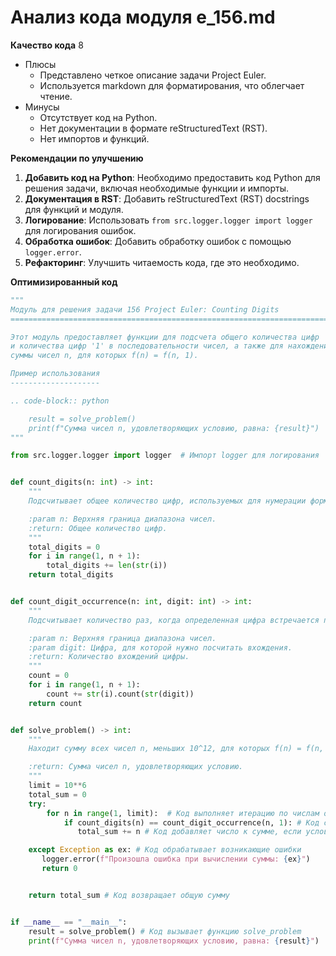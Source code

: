 # Анализ кода модуля e_156.md

**Качество кода**
8
-  Плюсы
    -  Представлено четкое описание задачи Project Euler.
    -  Используется markdown для форматирования, что облегчает чтение.
-  Минусы
    -  Отсутствует код на Python.
    -  Нет документации в формате reStructuredText (RST).
    -  Нет импортов и функций.

**Рекомендации по улучшению**

1.  **Добавить код на Python**:
    Необходимо предоставить код Python для решения задачи, включая необходимые функции и импорты.
2.  **Документация в RST**:
    Добавить reStructuredText (RST) docstrings для функций и модуля.
3.  **Логирование**:
    Использовать `from src.logger.logger import logger` для логирования ошибок.
4.  **Обработка ошибок**:
    Добавить обработку ошибок с помощью `logger.error`.
5.  **Рефакторинг**:
    Улучшить читаемость кода, где это необходимо.

**Оптимизированный код**

```python
"""
Модуль для решения задачи 156 Project Euler: Counting Digits
==============================================================================

Этот модуль предоставляет функции для подсчета общего количества цифр
и количества цифр '1' в последовательности чисел, а также для нахождения
суммы чисел n, для которых f(n) = f(n, 1).

Пример использования
--------------------

.. code-block:: python

    result = solve_problem()
    print(f"Сумма чисел n, удовлетворяющих условию, равна: {result}")
"""

from src.logger.logger import logger  # Импорт logger для логирования


def count_digits(n: int) -> int:
    """
    Подсчитывает общее количество цифр, используемых для нумерации форм от 1 до n.

    :param n: Верхняя граница диапазона чисел.
    :return: Общее количество цифр.
    """
    total_digits = 0
    for i in range(1, n + 1):
        total_digits += len(str(i))
    return total_digits


def count_digit_occurrence(n: int, digit: int) -> int:
    """
    Подсчитывает количество раз, когда определенная цифра встречается при нумерации форм от 1 до n.

    :param n: Верхняя граница диапазона чисел.
    :param digit: Цифра, для которой нужно посчитать вхождения.
    :return: Количество вхождений цифры.
    """
    count = 0
    for i in range(1, n + 1):
        count += str(i).count(str(digit))
    return count


def solve_problem() -> int:
    """
    Находит сумму всех чисел n, меньших 10^12, для которых f(n) = f(n, 1).

    :return: Сумма чисел n, удовлетворяющих условию.
    """
    limit = 10**6
    total_sum = 0
    try:
        for n in range(1, limit):  # Код выполняет итерацию по числам от 1 до limit
            if count_digits(n) == count_digit_occurrence(n, 1): # Код сравнивает общее количество цифр и количество единиц
               total_sum += n # Код добавляет число к сумме, если условие выполнено

    except Exception as ex: # Код обрабатывает возникающие ошибки
       logger.error(f"Произошла ошибка при вычислении суммы: {ex}")
       return 0


    return total_sum # Код возвращает общую сумму


if __name__ == "__main__":
    result = solve_problem() # Код вызывает функцию solve_problem
    print(f"Сумма чисел n, удовлетворяющих условию, равна: {result}")  # Код печатает результат
```